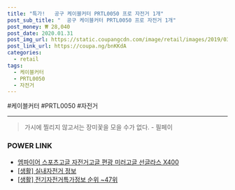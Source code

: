 ```yaml
--- 
title: "특가!   공구 케이블커터 PRTL0050 프로 자전거 1개" 
post_sub_title: "  공구 케이블커터 PRTL0050 프로 자전거 1개" 
post_money: ₩ 28,040 
post_date: 2020.01.31 
post_img_url: https://static.coupangcdn.com/image/retail/images/2019/03/08/9/6/e35fa6c2-ff4a-48de-857a-3d706af27969.jpg 
post_link_url: https://coupa.ng/bnKKdA 
categories: 
  - retail 
tags: 
  - 케이블커터 
  - PRTL0050 
  - 자전거 
--- 
```

  #케이블커터 #PRTL0050 #자전거 
<hr> 

> 가시에 찔리지 않고서는 장미꽃을 모을 수가 없다. - 필페이 


### POWER LINK

* <a href="https://blog.naver.com/santokki14/221787773186" target="_blank">엠파이어 스포츠고글 자전거고글 편광 미러고글 선글라스 X400</a>
* <a href="https://blog.naver.com/sakai111/221757117433" target="_blank"> [생활] 실내자전거 정보 </a>
* <a href="https://blog.naver.com/sakai111/221773036647" target="_blank"> [생활] 전기자전거특가정보 순위 ~47위</a>
